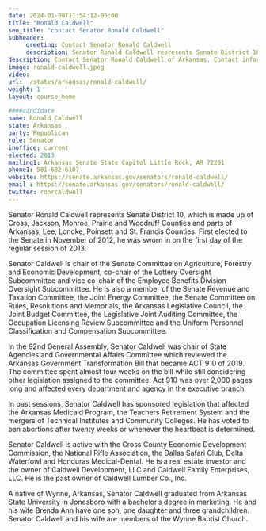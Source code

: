 ```yaml
---
date: 2024-01-08T11:54:12-05:00
title: "Ronald Caldwell"
seo_title: "contact Senator Ronald Caldwell"
subheader:
     greeting: Contact Senator Ronald Caldwell
     description: Senator Ronald Caldwell represents Senate District 10, which is made up of Cross, Jackson, Monroe, Prairie and Woodruff Counties and parts of Arkansas, Lee, Lonoke, Poinsett and St. Francis Counties.  First elected to the Senate in November of 2012, he was sworn in on the first day of the regular session of 2013.
description: Contact Senator Ronald Caldwell of Arkansas. Contact information for Ronald Caldwell includes email address, phone number, and mailing address.
image: ronald-caldwell.jpeg
video:
url:  /states/arkansas/ronald-caldwell/
weight: 1
layout: course_home

####candidate
name: Ronald Caldwell
state: Arkansas
party: Republican
role: Senator
inoffice: current
elected: 2013
mailing1: Arkansas Senate State Capitol Little Rock, AR 72201
phone1: 501-682-6107
website: https://senate.arkansas.gov/senators/ronald-caldwell/
email : https://senate.arkansas.gov/senators/ronald-caldwell/
twitter: ronrcaldwell
---
```


Senator Ronald Caldwell represents Senate District 10, which is made up of Cross, Jackson, Monroe, Prairie and Woodruff Counties and parts of Arkansas, Lee, Lonoke, Poinsett and St. Francis Counties.  First elected to the Senate in November of 2012, he was sworn in on the first day of the regular session of 2013.

Senator Caldwell is chair of the Senate Committee on Agriculture, Forestry and Economic Development, co-chair of the Lottery Oversight Subcommittee and vice co-chair of the Employee Benefits Division Oversight Subcommittee. He is also a member of the Senate Revenue and Taxation Committee, the Joint Energy Committee, the Senate Committee on Rules, Resolutions and Memorials, the Arkansas Legislative Council, the Joint Budget Committee, the Legislative Joint Auditing Committee, the Occupation Licensing Review Subcommittee and the Uniform Personnel Classification and Compensation Subcommittee.

In the 92nd General Assembly, Senator Caldwell was chair of State Agencies and Governmental Affairs Committee which reviewed the Arkansas Government Transformation Bill that became ACT 910 of 2019.  The committee spent almost four weeks on the bill while still considering other legislation assigned to the committee.  Act 910 was over 2,000 pages long and affected every department and agency in the executive branch.

In past sessions, Senator Caldwell has sponsored legislation that affected the Arkansas Medicaid Program, the Teachers Retirement System and the mergers of Technical Institutes and Community Colleges.  He has voted to ban abortions after twenty weeks or whenever the heartbeat is determined.

Senator Caldwell is active with the Cross County Economic Development Commission, the National Rifle Association, the Dallas Safari Club, Delta Waterfowl and Honduras Medical-Dental.  He is a real estate investor and the owner of Caldwell Development, LLC and Caldwell Family Enterprises, LLC. He is the past owner of Caldwell Lumber Co., Inc.

A native of Wynne, Arkansas, Senator Caldwell graduated from Arkansas State University in Jonesboro with a bachelor’s degree in marketing. He and his wife Brenda Ann have one son, one daughter and three grandchildren.  Senator Caldwell and his wife are members of the Wynne Baptist Church.   
